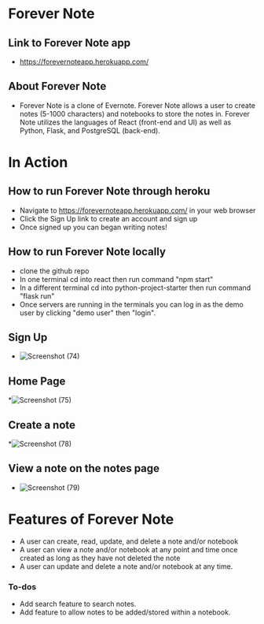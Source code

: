 # Forever Note

## Link to Forever Note app
* https://forevernoteapp.herokuapp.com/

## About Forever Note
* Forever Note is a clone of Evernote. Forever Note allows a user to create notes (5-1000 characters) and notebooks to store the notes in. Forever Note utilizes the languages of React (front-end and UI) as well as Python, Flask, and PostgreSQL (back-end).

# In Action

## How to run Forever Note through heroku
* Navigate to https://forevernoteapp.herokuapp.com/ in your web browser
* Click the Sign Up link to create an account and sign up
* Once signed up you can began writing notes!

## How to run Forever Note locally
* clone the github repo
* In one terminal cd into react then run command "npm start"
* In a different terminal cd into python-project-starter then run command "flask run"
* Once servers are running in the terminals you can log in as the demo user by clicking "demo user" then "login".

## Sign Up
* ![Screenshot (74)](https://user-images.githubusercontent.com/79879124/139753004-aaea0124-8843-43b6-ae67-1e926240387d.png)

## Home Page
*![Screenshot (75)](https://user-images.githubusercontent.com/79879124/139753158-e1bd7402-82dc-4948-98ec-026288deca30.png)

## Create a note
*![Screenshot (78)](https://user-images.githubusercontent.com/79879124/139753218-51b7eca1-4f31-4985-a660-b88f37a4c722.png)

## View a note on the notes page
* ![Screenshot (79)](https://user-images.githubusercontent.com/79879124/139753304-e8bd746b-abc0-4030-8048-0cce9948c3bc.png)


# Features of Forever Note
* A user can create, read, update, and delete a note and/or notebook
* A user can view a note and/or notebook at any point and time once created as long as they have not deleted the note
* A user can update and delete a note and/or notebook at any time.


### To-dos
* Add search feature to search notes.
* Add feature to allow notes to be added/stored within a notebook.

